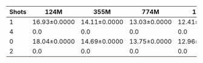 |   Shots | 124M         | 355M         | 774M         | 1.5B         | 1.3B         | 2.7B         | 6B           |
|---------|--------------|--------------|--------------|--------------|--------------|--------------|--------------|
|       1 | 16.93±0.0000 | 14.11±0.0000 | 13.03±0.0000 | 12.41±0.0000 | 11.84±0.0287 | 10.87±0.0911 | 9.45±0.0708  |
|       4 | 0.0          | 0.0          | 0.0          | 0.0          | 11.46±0.1810 | 10.55±0.1755 | 9.20±0.1243  |
|       0 | 18.04±0.0000 | 14.69±0.0000 | 13.75±0.0000 | 12.96±0.0000 | 12.28±0.0000 | 11.44±0.0000 | 10.08±0.0000 |
|       2 | 0.0          | 0.0          | 0.0          | 0.0          | 11.86±0.2843 | 11.06±0.2519 | 9.58±0.2084  |